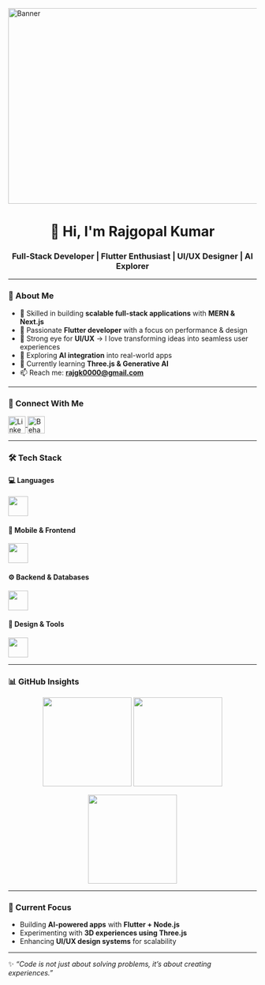 <img width="1584" height="396" alt="Banner" src="https://github.com/user-attachments/assets/c34409d5-219c-4836-8a34-980df4a3b79c" />

<h1 align="center">👋 Hi, I'm Rajgopal Kumar</h1>
<h3 align="center">Full-Stack Developer | Flutter Enthusiast | UI/UX Designer | AI Explorer</h3>

---

### 🌟 About Me  
- 🚀 Skilled in building **scalable full-stack applications** with **MERN & Next.js**  
- 📱 Passionate **Flutter developer** with a focus on performance & design  
- 🎨 Strong eye for **UI/UX** → I love transforming ideas into seamless user experiences  
- 🧩 Exploring **AI integration** into real-world apps  
- 🌱 Currently learning **Three.js & Generative AI**  
- 📫 Reach me: **rajgk0000@gmail.com**

---

### 🤝 Connect With Me  
<p align="left">
<a href="https://www.linkedin.com/in/rajgopal-kumar/" target="blank">
  <img align="center" src="https://skillicons.dev/icons?i=linkedin" alt="LinkedIn" height="35"/>
</a>
<a href="https://www.behance.net/rajgopalkumar" target="blank">
  <img align="center" src="https://skillicons.dev/icons?i=behance" alt="Behance" height="35"/>
</a>
</p>

---

### 🛠️ Tech Stack  

#### 💻 Languages  
<p>
  <img src="https://skillicons.dev/icons?i=cpp,kotlin,js,dart" height="40" />
</p>

#### 📱 Mobile & Frontend  
<p>
  <img src="https://skillicons.dev/icons?i=flutter,react,nextjs,html,css,threejs" height="40" />
</p>

#### ⚙️ Backend & Databases  
<p>
  <img src="https://skillicons.dev/icons?i=nodejs,express,mongodb,firebase" height="40" />
</p>

#### 🎨 Design & Tools  
<p>
  <img src="https://skillicons.dev/icons?i=figma,xd,ai,ps" height="40" />
</p>

---

### 📊 GitHub Insights  

<p align="center">
  <img src="https://github-readme-stats.vercel.app/api?username=raj-gopal&show_icons=true&theme=tokyonight&hide_border=true" height="180" />
  <img src="https://github-readme-stats.vercel.app/api/top-langs?username=raj-gopal&layout=compact&theme=tokyonight&hide_border=true" height="180" />
</p>

<p align="center">
  <img src="https://github-readme-streak-stats.herokuapp.com/?user=raj-gopal&theme=tokyonight&hide_border=true" height="180" />
</p>

---

### 🧠 Current Focus  
- Building **AI-powered apps** with **Flutter + Node.js**  
- Experimenting with **3D experiences using Three.js**  
- Enhancing **UI/UX design systems** for scalability  

---

✨ *“Code is not just about solving problems, it’s about creating experiences.”*  
